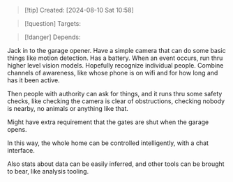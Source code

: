 
>[!tip] Created: [2024-08-10 Sat 10:58]

>[!question] Targets: 

>[!danger] Depends: 

Jack in to the garage opener.
Have a simple camera that can do some basic things like motion detection.  Has a battery.
When an event occurs, run thru higher level vision models.
Hopefully recognize individual people.
Combine channels of awareness, like whose phone is on wifi and for how long and has it been active.

Then people with authority can ask for things, and it runs thru some safety checks, like checking the camera is clear of obstructions, checking nobody is nearby, no animals or anything like that.

Might have extra requirement that the gates are shut when the garage opens.

In this way, the whole home can be controlled intelligently, with a chat interface.

Also stats about data can be easily inferred, and other tools can be brought to bear, like analysis tooling.